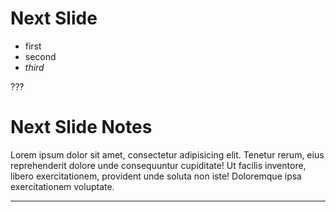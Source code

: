# Next Slide
<!-- .slide: data-background="#ff0000" -->

- first <!-- .element: class="fragment" data-fragment-index="1" -->
- second <!-- .element: class="fragment" data-fragment-index="2" -->
- *third* <!-- .element: class="fragment" data-fragment-index="3" -->

???

# Next Slide Notes

Lorem ipsum dolor sit amet, consectetur adipisicing elit. Tenetur rerum, eius reprehenderit dolore unde consequuntur cupiditate! Ut facilis inventore, libero exercitationem, provident unde soluta non iste! Doloremque ipsa exercitationem voluptate.

---
